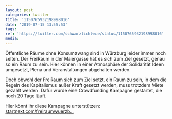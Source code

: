 ```yaml
---
layout: post
categories: twitter
title: '1150765932198998016'
date: '2019-07-15 13:55:53'
tags: 
ref: 'https://twitter.com/schwarzlichtwue/status/1150765932198998016'
media:
---
```

Öffentliche Räume ohne Konsumzwang sind in Würzburg leider immer noch selten. Der FreiRaum in der Maiergasse hat es sich zum Ziel gesetzt, genau so ein Raum zu sein. Hier können in einer Atmosphäre der Solidarität Ideen umgesetzt, Plena und Veranstaltungen abgehalten werden. 


Doch obwohl der FreiRaum sich zum Ziel setzt, ein Raum zu sein, in dem die Regeln des Kapitalismus außer Kraft gesetzt werden, muss trotzdem Miete gezahlt werden. Dafür wurde eine Crowdfunding Kampagne gestartet, die noch 20 Tage läuft. 


Hier könnt ihr diese Kampagne unterstützen: [startnext.com/freiraumwuerzb…](https://www.startnext.com/freiraumwuerzburg) 

